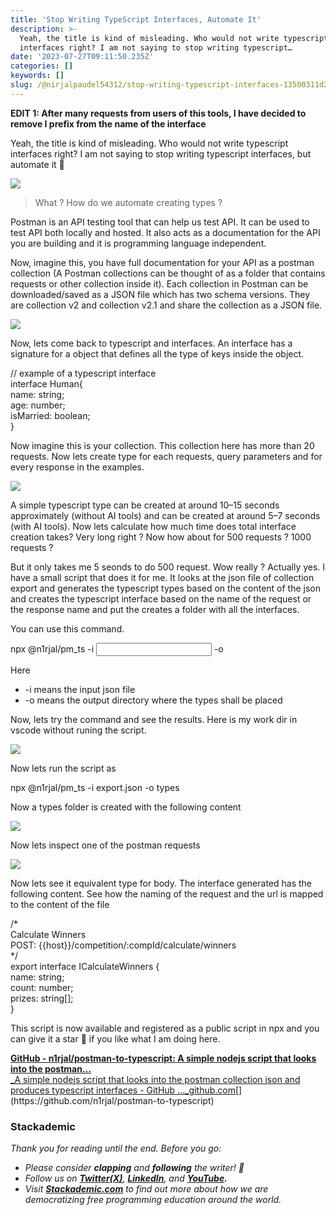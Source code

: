 ```yaml
---
title: 'Stop Writing TypeScript Interfaces, Automate It'
description: >-
  Yeah, the title is kind of misleading. Who would not write typescript
  interfaces right? I am not saying to stop writing typescript…
date: '2023-07-27T09:11:50.235Z'
categories: []
keywords: []
slug: /@nirjalpaudel54312/stop-writing-typescript-interfaces-13500311d24c
---
```


**EDIT 1: After many requests from users of this tools, I have decided to remove I prefix from the name of the interface**

Yeah, the title is kind of misleading. Who would not write typescript interfaces right? I am not saying to stop writing typescript interfaces, but automate it 🫡

![](/Users/nirjalpaudel/Downloads/me/posts/md_1717232175977/img/1__Fts__rpfhNFBBerKiLVESDw.png)

> What ? How do we automate creating types ?

Postman is an API testing tool that can help us test API. It can be used to test API both locally and hosted. It also acts as a documentation for the API you are building and it is programming language independent.

Now, imagine this, you have full documentation for your API as a postman collection (A Postman collections can be thought of as a folder that contains requests or other collection inside it). Each collection in Postman can be downloaded/saved as a JSON file which has two schema versions. They are collection v2 and collection v2.1 and share the collection as a JSON file.

![](/Users/nirjalpaudel/Downloads/me/posts/md_1717232175977/img/1__nnf5KGwQxeuyIkDEce4Ysg.png)

Now, lets come back to typescript and interfaces. An interface has a signature for a object that defines all the type of keys inside the object.

// example of a typescript interface  
interface Human{  
  name: string;  
  age: number;  
  isMarried: boolean;  
}

Now imagine this is your collection. This collection here has more than 20 requests. Now lets create type for each requests, query parameters and for every response in the examples.

![](/Users/nirjalpaudel/Downloads/me/posts/md_1717232175977/img/1__38ztbN1cQT5T3SLekuyHQw.png)

A simple typescript type can be created at around 10–15 seconds approximately (without AI tools) and can be created at around 5–7 seconds (with AI tools). Now lets calculate how much time does total interface creation takes? Very long right ? Now how about for 500 requests ? 1000 requests ?

But it only takes me 5 seonds to do 500 request. Wow really ? Actually yes. I have a small script that does it for me. It looks at the json file of collection export and generates the typescript types based on the content of the json and creates the typescript interface based on the name of the request or the response name and put the creates a folder with all the interfaces.

You can use this command.

npx @n1rjal/pm\_ts -i <input json file name> -o <output directory name>

Here

*   \-i means the input json file
*   \-o means the output directory where the types shall be placed

Now, lets try the command and see the results. Here is my work dir in vscode without runing the script.

![](/Users/nirjalpaudel/Downloads/me/posts/md_1717232175977/img/1__RKQlD41__SzbgAfg9PJdP4Q.png)

Now lets run the script as

npx @n1rjal/pm\_ts -i export.json -o types

Now a types folder is created with the following content

![](/Users/nirjalpaudel/Downloads/me/posts/md_1717232175977/img/1__H61z2oP0OzDe8nG__QaSn5w.png)

Now lets inspect one of the postman requests

![](/Users/nirjalpaudel/Downloads/me/posts/md_1717232175977/img/1__hnN__a23SNF5Z__aDOI__llOg.png)

Now lets see it equivalent type for body. The interface generated has the following content. See how the naming of the request and the url is mapped to the content of the file

/\*  
Calculate Winners  
POST: {{host}}/competition/:compId/calculate/winners  
\*/  
export interface ICalculateWinners {   
  name: string;   
  count: number;   
  prizes: string\[\];   
}

This script is now available and registered as a public script in npx and you can give it a star 🌟 if you like what I am doing here.

[**GitHub - n1rjal/postman-to-typescript: A simple nodejs script that looks into the postman…**  
_A simple nodejs script that looks into the postman collection json and produces typescript interfaces - GitHub …_github.com](https://github.com/n1rjal/postman-to-typescript "https://github.com/n1rjal/postman-to-typescript")[](https://github.com/n1rjal/postman-to-typescript)

### Stackademic

_Thank you for reading until the end. Before you go:_

*   _Please consider_ **_clapping_** _and_ **_following_** _the writer! 👏_
*   _Follow us on_ [**_Twitter(X)_**](https://twitter.com/stackademichq)_,_ [**_LinkedIn_**](https://www.linkedin.com/company/stackademic)_, and_ [**_YouTube_**](https://www.youtube.com/c/stackademic)**_._**
*   _Visit_ [**_Stackademic.com_**](http://stackademic.com/) _to find out more about how we are democratizing free programming education around the world._